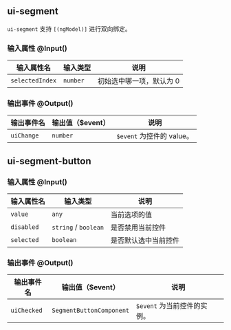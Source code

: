 ## ui-segment

`ui-segment` 支持 `[(ngModel)]` 进行双向绑定。

### 输入属性 @Input() 

| 输入属性名 | 输入类型  | 说明    |
| --        | --        | --        |
| `selectedIndex`     | `number`   | 初始选中哪一项，默认为 0  |

### 输出事件 @Output()

| 输出事件名 | 输出值（$event）  | 说明    |
| --        | --        | --        |
| `uiChange` | `number`   | `$event` 为控件的 value。  |


## ui-segment-button

### 输入属性 @Input() 

| 输入属性名 | 输入类型  | 说明    |
| --        | --        | --        |
| `value`     | `any`   | 当前选项的值 |
| `disabled`     | `string` / `boolean`   | 是否禁用当前控件  |
| `selected`     | `boolean`   | 是否默认选中当前控件 |


### 输出事件 @Output()

| 输出事件名 | 输出值（$event）  | 说明    |
| --        | --        | --        |
| `uiChecked` | `SegmentButtonComponent`   | `$event` 为当前控件的实例。  |
